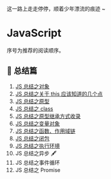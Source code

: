 这一路上走走停停，顺着少年漂流的痕迹 ~

# JavaScript

序号为推荐的阅读顺序。

## 🍓 总结篇

1. [JS 总结之对象](https://github.com/KaronAmI/blog/issues/20)
2. [JS 总结之关于 this 应该知道的几个点](https://github.com/KaronAmI/blog/issues/21)
3. [JS 总结之原型](https://github.com/KaronAmI/blog/issues/22)
4. [JS 总结之 class](https://github.com/KaronAmI/blog/issues/24)
5. [JS 总结之原型继承方式收录](https://github.com/KaronAmI/blog/issues/23)
6. [JS 总结之变量对象](https://github.com/KaronAmI/blog/issues/27)
7. [JS 总结之函数、作用域链](https://github.com/KaronAmI/blog/issues/25)
8. [JS 总结之闭包](https://github.com/KaronAmI/blog/issues/26)
9. [JS 总结之执行环境](https://github.com/KaronAmI/blog/issues/28)
10. JS 总结之异步 🖋
11. JS 总结之事件循环
12. JS 总结之 Promise
